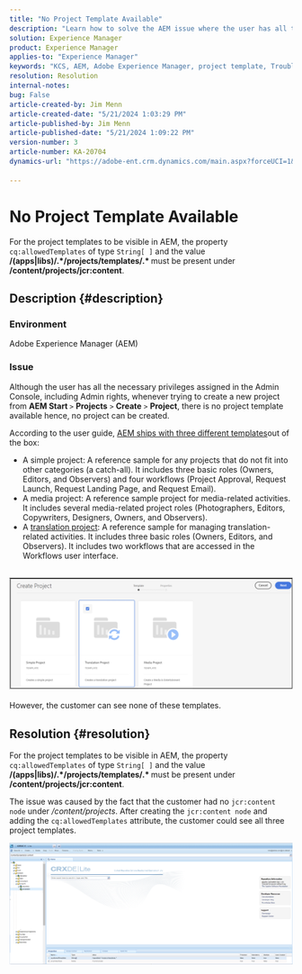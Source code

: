 ```yaml
---
title: "No Project Template Available"
description: "Learn how to solve the AEM issue where the user has all the necessary privileges assigned in the Admin Console whenever trying to create a new project."
solution: Experience Manager
product: Experience Manager
applies-to: "Experience Manager"
keywords: "KCS, AEM, Adobe Experience Manager, project template, Troubleshooting"
resolution: Resolution
internal-notes: 
bug: False
article-created-by: Jim Menn
article-created-date: "5/21/2024 1:03:29 PM"
article-published-by: Jim Menn
article-published-date: "5/21/2024 1:09:22 PM"
version-number: 3
article-number: KA-20704
dynamics-url: "https://adobe-ent.crm.dynamics.com/main.aspx?forceUCI=1&pagetype=entityrecord&etn=knowledgearticle&id=aab2c183-7217-ef11-9f8a-6045bd006268"

---
```

# No Project Template Available


For the project templates to be visible in AEM, the property `cq:allowedTemplates` of type `String[ ]` and the value <b>/(apps|libs)/.\*/projects/templates/.\* </b> must be present under <b>/content/projects/jcr:content</b>.

## Description {#description}


### Environment

Adobe Experience Manager (AEM)

### Issue

Although the user has all the necessary privileges assigned in the Admin Console, including Admin rights, whenever trying to create a new project from <b>AEM Start </b>`>`  <b>Projects</b> `>`  <b>Create</b> `>`  <b>Project</b>, there is no project template available hence, no project can be created.

According to the user guide, [AEM ships with three different templates](https://experienceleague.adobe.com/docs/experience-manager-cloud-service/content/sites/authoring/projects/overview.html?lang=en#project-templates)out of the box:

- A simple project: A reference sample for any projects that do not fit into other categories (a catch-all). It includes three basic roles (Owners, Editors, and Observers) and four workflows (Project Approval, Request Launch, Request Landing Page, and Request Email).
- A media project: A reference sample project for media-related activities. It includes several media-related project roles (Photographers, Editors, Copywriters, Designers, Owners, and Observers).
- A [translation project](https://experienceleague.adobe.com/docs/experience-manager-cloud-service/content/sites/administering/reusing-content/translation/overview.html?lang=en): A reference sample for managing translation-related activities. It includes three basic roles (Owners, Editors, and Observers). It includes two workflows that are accessed in the Workflows user interface.

<br>![](assets/___afb2c183-7217-ef11-9f8a-6045bd006268___.png)<br><br>
However, the customer can see none of these templates.


## Resolution {#resolution}


For the project templates to be visible in AEM, the property `cq:allowedTemplates` of type `String[ ]` and the value <b>/(apps|libs)/.\*/projects/templates/.\* </b> must be present under <b>/content/projects/jcr:content</b>.

The issue was caused by the fact that the customer had no `jcr:content node` under */content/projects*. After creating the `jcr:content node` and adding the `cq:allowedTemplates` attribute, the customer could see all three project templates.



![](assets/ef0af61b-2843-ed11-bba2-0022480866ad.png)
